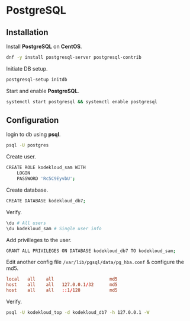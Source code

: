 # PostgreSQL

## Installation
Install **PostgreSQL** on **CentOS**.  
```sh
dnf -y install postgresql-server postgresql-contrib
```

Initiate DB setup.  
```sh
postgresql-setup initdb
```

Start and enable **PostgreSQL**.  
```sh
systemctl start postgresql && systemctl enable postgresql
```


## Configuration
login to db using **psql**.  
```sh
psql -U postgres
```

Create user.  
```sh
CREATE ROLE kodekloud_sam WITH 
    LOGIN 
    PASSWORD 'Rc5C9EyvbU';
```

Create database.  
```sh
CREATE DATABASE kodekloud_db7;
```
Verify.  
```sh
\du # All users
\du kodekloud_sam # Single user info
```

Add privilleges to the user.  
```sh
GRANT ALL PRIVILEGES ON DATABASE kodekloud_db7 TO kodekloud_sam;
```

Edit another config file `/var/lib/pgsql/data/pg_hba.conf` &  configure the md5.  
```conf
local   all    all                     md5
host    all    all   127.0.0.1/32      md5
host    all    all   ::1/128           md5
```

Verify.  
```sh
psql -U kodekloud_top -d kodekloud_db7 -h 127.0.0.1 -W
```